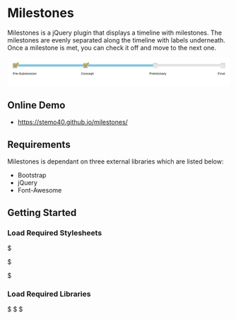 # Milestones
Milestones is a jQuery plugin that displays a timeline with milestones. The milestones are evenly separated along the timeline with labels underneath. Once a milestone is met, you can check it off and move to the next one. 

![Screenshot](images/screenshot.jpg)

## Online Demo

+ https://stemo40.github.io/milestones/

## Requirements
Milestones is dependant on three external libraries which are listed below:

+ Bootstrap
+ jQuery
+ Font-Awesome

## Getting Started

### Load Required Stylesheets
$ <link rel="stylesheet" href="https://maxcdn.bootstrapcdn.com/bootstrap/3.3.7/css/bootstrap.min.css">

$ <link rel="stylesheet" href="https://maxcdn.bootstrapcdn.com/font-awesome/4.7.0/css/font-awesome.min.css">

$ <link rel="stylesheet" href="css/milestones.css">

### Load Required Libraries
$ <script type="text/javascript" src="https://code.jquery.com/jquery-1.12.4.min.js"></script>
$ <script type="text/javascript" src="https://maxcdn.bootstrapcdn.com/bootstrap/3.3.7/js/bootstrap.min.js"></script>
$ <script type="text/javascript" src="js/milestones.js"></script>


